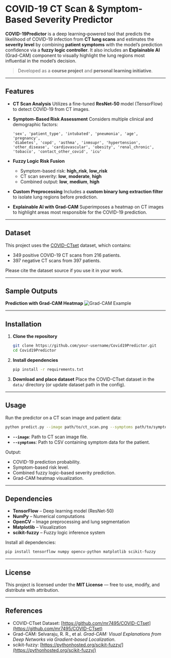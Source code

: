 # COVID-19 CT Scan & Symptom-Based Severity Predictor

**COVID-19Predictor** is a deep learning–powered tool that predicts the likelihood of COVID-19 infection from **CT lung scans** and estimates the **severity level** by combining **patient symptoms** with the model’s prediction confidence via a **fuzzy logic controller**.
It also includes an **Explainable AI** (Grad-CAM) component to visually highlight the lung regions most influential in the model’s decision.

> Developed as a **course project** and **personal learning initiative**.

---

## Features

* **CT Scan Analysis**
  Utilizes a fine-tuned **ResNet-50** model (TensorFlow) to detect COVID-19 from CT images.

* **Symptom-Based Risk Assessment**
  Considers multiple clinical and demographic factors:

  ```
  'sex', 'patient_type', 'intubated', 'pneumonia', 'age', 'pregnancy',
  'diabetes', 'copd', 'asthma', 'inmsupr', 'hypertension',
  'other_disease', 'cardiovascular', 'obesity', 'renal_chronic',
  'tobacco', 'contact_other_covid', 'icu'
  ```

* **Fuzzy Logic Risk Fusion**

  * Symptom-based risk: **high\_risk**, **low\_risk**
  * CT scan severity: **low**, **moderate**, **high**
  * Combined output: **low**, **medium**, **high**

* **Custom Preprocessing**
  Includes a **custom binary lung extraction filter** to isolate lung regions before prediction.

* **Explainable AI with Grad-CAM**
  Superimposes a heatmap on CT images to highlight areas most responsible for the COVID-19 prediction.

---

## Dataset

This project uses the [COVID-CTset](https://github.com/mr7495/COVID-CTset) dataset, which contains:

* 349 positive COVID-19 CT scans from 216 patients.
* 397 negative CT scans from 397 patients.

Please cite the dataset source if you use it in your work.

---

## Sample Outputs

**Prediction with Grad-CAM Heatmap**
![Grad-CAM Example](../classifier/test_images/cov_gradcam.png)

---

## Installation

1. **Clone the repository**

   ```bash
   git clone https://github.com/your-username/Covid19Predictor.git
   cd Covid19Predictor
   ```

2. **Install dependencies**

   ```bash
   pip install -r requirements.txt
   ```

3. **Download and place dataset**
   Place the COVID-CTset dataset in the `data/` directory (or update dataset path in the config).

---

## Usage

Run the predictor on a CT scan image and patient data:

```bash
python predict.py --image path/to/ct_scan.png --symptoms path/to/symptoms.csv
```

* **`--image`**: Path to CT scan image file.
* **`--symptoms`**: Path to CSV containing symptom data for the patient.

Output:

* COVID-19 prediction probability.
* Symptom-based risk level.
* Combined fuzzy logic–based severity prediction.
* Grad-CAM heatmap visualization.

---

## Dependencies

* **TensorFlow** – Deep learning model (ResNet-50)
* **NumPy** – Numerical computations
* **OpenCV** – Image preprocessing and lung segmentation
* **Matplotlib** – Visualization
* **scikit-fuzzy** – Fuzzy logic inference system

Install all dependencies:

```bash
pip install tensorflow numpy opencv-python matplotlib scikit-fuzzy
```

---

## License

This project is licensed under the **MIT License** — free to use, modify, and distribute with attribution.

---

## References

* COVID-CTset Dataset: [https://github.com/mr7495/COVID-CTset](https://github.com/mr7495/COVID-CTset)
* Grad-CAM: Selvaraju, R. R., et al. *Grad-CAM: Visual Explanations from Deep Networks via Gradient-based Localization.*
* scikit-fuzzy: [https://pythonhosted.org/scikit-fuzzy/](https://pythonhosted.org/scikit-fuzzy/)